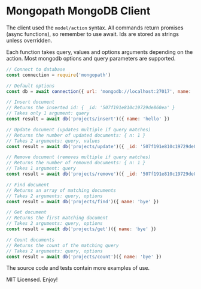 # Mongopath MongoDB Client
The client used the `model/action` syntax. All commands return promises (async functions), so remember to use await. Ids are stored as strings unless overridden.

Each function takes query, values and options arguments depending on the action. Most mongodb options and query parameters are supported.

```javascript
// Connect to database
const connection = require('mongopath')

// Default options
const db = await connection({ url: 'mongodb://localhost:27017', name: 'mongopath' })

// Insert document
// Returns the inserted id: { _id: '507f191e810c19729de860ea' }
// Takes only 1 argument: query
const result = await db('projects/insert')({ name: 'hello' })

// Update document (updates multiple if query matches)
// Returns the number of updated documents: { n: 1 }
// Takes 2 arguments: query, values
const result = await db('projects/update')({ _id: '507f191e810c19729de860ea' }, { name: 'bye' })

// Remove document (removes multiple if query matches)
// Returns the number of removed documents: { n: 1 }
// Takes 1 argument: query
const result = await db('projects/remove')({ _id: '507f191e810c19729de860ea' })

// Find document
// Returns an array of matching documents
// Takes 2 arguments: query, options
const result = await db('projects/find')({ name: 'bye' })

// Get document
// Returns the first matching document
// Takes 2 arguments: query, options
const result = await db('projects/get')({ name: 'bye' })

// Count documents
// Returns the count of the matching query
// Takes 2 arguments: query, options
const result = await db('projects/count')({ name: 'bye' })
```

The source code and tests contain more examples of use.

MIT Licensed. Enjoy!
